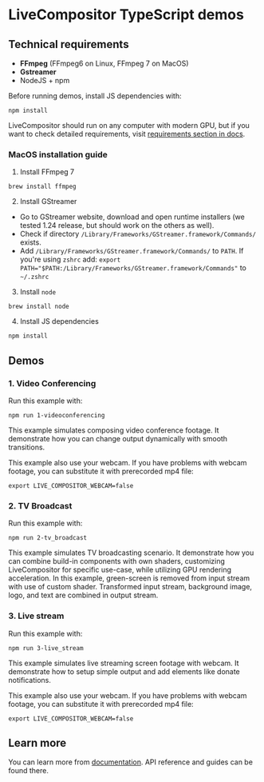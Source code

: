 # LiveCompositor TypeScript demos

## Technical requirements

- **FFmpeg** (FFmpeg6 on Linux, FFmpeg 7 on MacOS)
- **Gstreamer**
- NodeJS + npm

Before running demos, install JS dependencies with:

```console
npm install
```
LiveCompositor should run on any computer with modern GPU, but if you want to check detailed requirements, visit [requirements section in docs](https://compositor.live/docs/deployment/requirements).

### MacOS installation guide

1. Install FFmpeg 7
```console
brew install ffmpeg
```

2. Install GStreamer

- Go to GStreamer website, download and open runtime installers (we tested 1.24 release, but should work on the others as well).
- Check if directory `/Library/Frameworks/GStreamer.framework/Commands/` exists.
- Add `/Library/Frameworks/GStreamer.framework/Commands/` to `PATH`.
If you're using `zshrc` add: `export PATH="$PATH:/Library/Frameworks/GStreamer.framework/Commands"` to `~/.zshrc`

3. Install `node`

```console
brew install node
```

4. Install JS dependencies

```console
npm install
```

## Demos

### 1. Video Conferencing

Run this example with:

```console
npm run 1-videoconferencing
```

This example simulates composing video conference footage.
It demonstrate how you can change output dynamically with smooth transitions.

This example also use your webcam. If you have problems with webcam footage, you can substitute it with prerecorded mp4 file:

```console
export LIVE_COMPOSITOR_WEBCAM=false
```

### 2. TV Broadcast

Run this example with:

```console
npm run 2-tv_broadcast
```

This example simulates TV broadcasting scenario.
It demonstrate how you can combine build-in components with own shaders, customizing LiveCompositor for specific use-case, while utilizing GPU rendering acceleration.
In this example, green-screen is removed from input stream with use of custom shader. Transformed input stream, background image, logo, and text are combined in output stream.

### 3. Live stream

Run this example with:

```console
npm run 3-live_stream
```

This example simulates live streaming screen footage with webcam.
It demonstrate how to setup simple output and add elements like donate notifications.

This example also use your webcam. If you have problems with webcam footage, you can substitute it with prerecorded mp4 file:

```console
export LIVE_COMPOSITOR_WEBCAM=false
```

## Learn more

You can learn more from [documentation](https://compositor.live/docs/intro).
API reference and guides can be found there.
